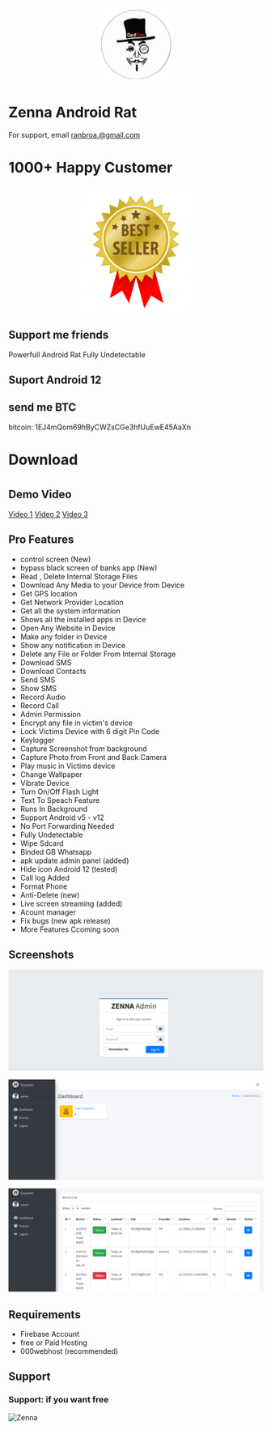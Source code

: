 <p align="center">
<img src='1.png' style="height:150px;width:150px;" >


# Zenna Android Rat
For support, email ranbroa.@gmail.com

# 
# 1000+ Happy Customer  


<p align="center">
<img src='3.png' style="height:250px;width:250px;" >



## Support me friends
Powerfull Android Rat Fully Undetectable

## Suport Android 12
## send me BTC 
bitcoin:  1EJ4mQom69hByCWZsCGe3hfUuEwE45AaXn

# Download








#


  
</body>
</html> 

  


## Demo Video

[Video 1](https://youtu.be/NfZVdcDROjo)
[Video 2](https://youtu.be/2H5CzPavf4s)
[Video 3](https://youtu.be/64kUnT_dNFE)
## Pro Features

- control screen (New) 
- bypass black screen of banks app (New)
 - Read , Delete Internal Storage Files
- Download Any Media to your Device from Device
- Get GPS location
- Get Network Provider Location
- Get all the system information 
 - Shows all the installed apps in Device
 - Open Any Website in Device
- Make any folder in Device
- Show any notification in Device
- Delete any File or Folder From Internal Storage
 - Download SMS
 - Download Contacts
 - Send SMS
 - Show SMS
 - Record Audio
- Record Call
 - Admin Permission
 - Encrypt any file in victim's device
 - Lock Victims Device with 6 digit Pin Code
 - Keylogger
 - Capture Screenshot from background
 - Capture Photo from Front and Back Camera
- Play music in Victims device
- Change Wallpaper
- Vibrate Device
- Turn On/Off Flash Light
- Text To Speach Feature
- Runs In Background
- Support Android v5 - v12
- No Port Forwarding Needed
- Fully Undetectable
- Wipe Sdcard
- Binded GB Whatsapp 
- apk update admin panel (added)
- Hide icon Android 12 (tested)
- Call log Added 
- Format Phone 
- Anti-Delete (new)
- Live screen streaming (added) 
- Acount manager
- Fix bugs (new apk release)
- More Features Ccoming soon 


## Screenshots

![App Screenshot](5.PNG)

![App Screenshot](7.PNG)

![App Screenshot](6.PNG)
## Requirements

- Firebase Account
- free or Paid Hosting
- 000webhost (recommended)
## Support
<h3 align="left">Support: if you want free</h3>
<p><a href="https://www.buymeacoffee.com/Zenna"> <img align="left" src="https://cdn.buymeacoffee.com/buttons/v2/default-yellow.png" height="50" width="210" alt="Zenna" /></a></p><br><br>




